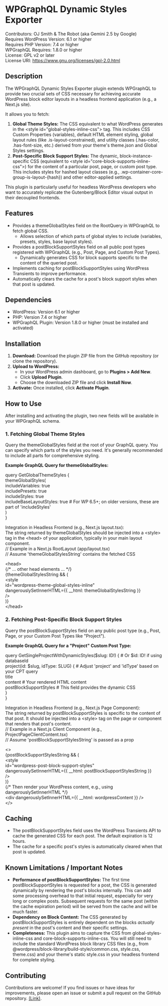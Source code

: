 # **WPGraphQL Dynamic Styles Exporter**

Contributors: OJ Smith & The Robot (aka Gemini 2.5 by Google)  
Requires WordPress Version: 6.1 or higher  
Requires PHP Version: 7.4 or higher  
WPGraphQL Requires: 1.8.0 or higher  
License: GPL v2 or later  
License URI: https://www.gnu.org/licenses/gpl-2.0.html

## **Description**

The WPGraphQL Dynamic Styles Exporter plugin extends WPGraphQL to provide two crucial sets of CSS necessary for achieving accurate WordPress block editor layouts in a headless frontend application (e.g., a Next.js site).

It allows you to fetch:

1. **Global Theme Styles:** The CSS equivalent to what WordPress generates in the \<style id="global-styles-inline-css"\> tag. This includes CSS Custom Properties (variables), default HTML element styling, global layout rules (like .is-layout-constrained), and utility classes (.has-color, .has-font-size, etc.) derived from your theme's theme.json and Global Styles settings.
2. **Post-Specific Block Support Styles:** The dynamic, block-instance-specific CSS (equivalent to \<style id="core-block-supports-inline-css"\>) for the content of a particular post, page, or custom post type. This includes styles for hashed layout classes (e.g., .wp-container-core-group-is-layout-{hash}) and other editor-applied settings.

This plugin is particularly useful for headless WordPress developers who want to accurately replicate the Gutenberg/Block Editor visual output in their decoupled frontends.

## **Features**

- Provides a themeGlobalStyles field on the RootQuery in WPGraphQL to fetch global CSS.
  - Allows selection of which parts of global styles to include (variables, presets, styles, base layout styles).
- Provides a postBlockSupportStyles field on all public post types registered with WPGraphQL (e.g., Post, Page, and Custom Post Types).
  - Dynamically generates CSS for block supports specific to the content of the queried post.
- Implements caching for postBlockSupportStyles using WordPress Transients to improve performance.
- Automatically clears the cache for a post's block support styles when that post is updated.

## **Dependencies**

- WordPress: Version 6.1 or higher
- PHP: Version 7.4 or higher
- WPGraphQL Plugin: Version 1.8.0 or higher (must be installed and activated)

## **Installation**

1. **Download:** Download the plugin ZIP file from the GitHub repository (or clone the repository).
2. **Upload to WordPress:**
   - In your WordPress admin dashboard, go to **Plugins \> Add New**.
   - Click **Upload Plugin**.
   - Choose the downloaded ZIP file and click **Install Now**.
3. **Activate:** Once installed, click **Activate Plugin**.

## **How to Use**

After installing and activating the plugin, two new fields will be available in your WPGraphQL schema.

### **1\. Fetching Global Theme Styles**

Query the themeGlobalStyles field at the root of your GraphQL query. You can specify which parts of the styles you need. It's generally recommended to include all parts for comprehensive styling.

**Example GraphQL Query for themeGlobalStyles:**

query GetGlobalThemeStyles {  
 themeGlobalStyles(  
 includeVariables: true  
 includePresets: true  
 includeStyles: true  
 includeBaseLayoutStyles: true \# For WP 6.5+; on older versions, these are part of 'includeStyles'  
 )  
}

Integration in Headless Frontend (e.g., Next.js layout.tsx):  
The string returned by themeGlobalStyles should be injected into a \<style\> tag in the \<head\> of your application, typically in your main layout component.  
// Example in a Next.js RootLayout (app/layout.tsx)  
// Assume 'themeGlobalStylesString' contains the fetched CSS

\<head\>  
 {/\* ... other head elements ... \*/}  
 {themeGlobalStylesString && (  
 \<style  
 id="wordpress-theme-global-styles-inline"  
 dangerouslySetInnerHTML={{ \_\_html: themeGlobalStylesString }}  
 /\>  
 )}  
\</head\>

### **2\. Fetching Post-Specific Block Support Styles**

Query the postBlockSupportStyles field on any public post type (e.g., Post, Page, or your Custom Post Types like "Project").

**Example GraphQL Query for a "Project" Custom Post Type:**

query GetSingleProjectWithDynamicStyles($slug: ID\!) { \# Or $id: ID\! if using databaseId  
 project(id: $slug, idType: SLUG) { \# Adjust 'project' and 'idType' based on your CPT query  
 title  
 content \# Your rendered HTML content  
 postBlockSupportStyles \# This field provides the dynamic CSS  
 }  
}

Integration in Headless Frontend (e.g., Next.js Page Component):  
The string returned by postBlockSupportStyles is specific to the content of that post. It should be injected into a \<style\> tag on the page or component that renders that post's content.  
// Example in a Next.js Client Component (e.g., ProjectPageClientContent.tsx)  
// Assume 'postBlockSupportStylesString' is passed as a prop

\<\>  
 {postBlockSupportStylesString && (  
 \<style  
 id="wordpress-post-block-support-styles"  
 dangerouslySetInnerHTML={{ \_\_html: postBlockSupportStylesString }}  
 /\>  
 )}  
 {/\* Then render your WordPress content, e.g., using dangerouslySetInnerHTML \*/}  
 \<div dangerouslySetInnerHTML={{ \_\_html: wordpressContent }} /\>  
\</\>

## **Caching**

- The postBlockSupportStyles field uses the WordPress Transients API to cache the generated CSS for each post. The default expiration is 12 hours.
- The cache for a specific post's styles is automatically cleared when that post is updated.

## **Known Limitations / Important Notes**

- **Performance of postBlockSupportStyles:** The first time postBlockSupportStyles is requested for a post, the CSS is generated dynamically by rendering the post's blocks internally. This can add some processing overhead to that initial request, especially for very long or complex posts. Subsequent requests for the same post (within the cache expiration period) will be served from the cache and will be much faster.
- **Dependency on Block Content:** The CSS generated by postBlockSupportStyles is entirely dependent on the blocks _actually present_ in the post's content and their specific settings.
- **Completeness:** This plugin aims to capture the CSS from global-styles-inline-css and core-block-supports-inline-css. You will still need to include the standard WordPress block library CSS files (e.g., from @wordpress/block-library/build-style/common.css, style.css, theme.css) and your theme's static style.css in your headless frontend for complete styling.

## **Contributing**

Contributions are welcome\! If you find issues or have ideas for improvements, please open an issue or submit a pull request on the GitHub repository. [(Link)](https://github.com/odotjdot/WP-GraphQL-Dynamic-Styles-Exporter).
